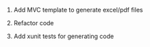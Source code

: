 1) Add MVC template to generate excel/pdf files

2) Refactor code

3) Add xunit tests for generating code 